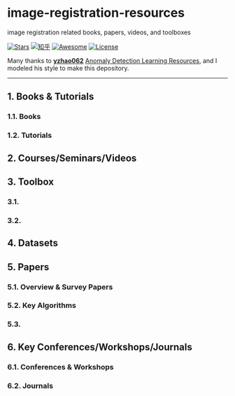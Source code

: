 # image-registration-resources
image registration related books, papers, videos, and toolboxes 

[![Stars](https://img.shields.io/github/stars/youngfish42/image-registration-resources.svg?color=orange)](https://github.com/youngfish42/image-registration-resources/stargazers) 
[![知乎](https://img.shields.io/badge/%E7%9F%A5%E4%B9%8E-%E5%9B%BE%E5%83%8F%E9%85%8D%E5%87%86%E6%8C%87%E5%8C%97-blue)](https://zhuanlan.zhihu.com/Image-Registration) 
[![Awesome](https://awesome.re/badge-flat.svg)](https://awesome.re)
[![License](https://img.shields.io/github/license/youngfish42/image-registration-resources.svg?color=green)](https://github.com/youngfish42/image-registration-resources/blob/master/LICENSE) 


Many thanks to [**yzhao062**](https://github.com/yzhao062/anomaly-detection-resources/commits?author=yzhao062) [Anomaly Detection Learning Resources](https://github.com/yzhao062/anomaly-detection-resources), and I modeled his style to make this depository. 

---

## 1. Books & Tutorials    
### 1.1. Books
### 1.2. Tutorials

## 2. Courses/Seminars/Videos

## 3. Toolbox 
### 3.1. 
### 3.2. 

## 4. Datasets

## 5. Papers
### 5.1. Overview & Survey Papers
### 5.2. Key Algorithms
### 5.3. 


## 6. Key Conferences/Workshops/Journals
### 6.1. Conferences & Workshops
### 6.2. Journals
